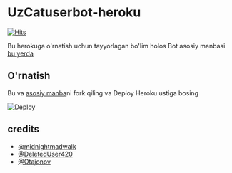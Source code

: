 # UzCatuserbot-heroku
[![Hits](https://hits.seeyoufarm.com/api/count/incr/badge.svg?url=https%3A%2F%2Fgithub.com%2FMr-confused%2Fnekopack&count_bg=%2379C83D&title_bg=%23555555&icon=&icon_color=%23E7E7E7&title=hits&edge_flat=false)](https://hits.seeyoufarm.com)

Bu herokuga o'rnatish uchun tayyorlagan bo'lim holos
Bot asosiy manbasi [bu yerda](https://github.com/cherry-soft/uzcatuserbot)

## O'rnatish

Bu va [asosiy manba](https://github.com/sandy1709/catuserbot)ni fork qiling va Deploy Heroku ustiga bosing

[![Deploy](https://www.herokucdn.com/deploy/button.svg)](https://heroku.com/deploy)

## credits
   - [@midnightmadwalk](https://t.me/midnightmadwalk)
   - [@DeletedUser420](https://t.me/DeletedUser420)
   - [@Otajonov](https://t.me/mr_alie_n)
